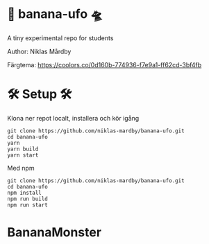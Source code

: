 # 🍌 banana-ufo 🛸

A tiny experimental repo for students

Author: Niklas Mårdby

Färgtema: https://coolors.co/0d160b-774936-f7e9a1-ff62cd-3bf4fb

# 🛠️ Setup 🛠️

Klona ner repot localt, installera och kör igång

```
git clone https://github.com/niklas-mardby/banana-ufo.git
cd banana-ufo
yarn
yarn build
yarn start
```

Med npm

```
git clone https://github.com/niklas-mardby/banana-ufo.git
cd banana-ufo
npm install
npm run build
npm run start
```
# BananaMonster
